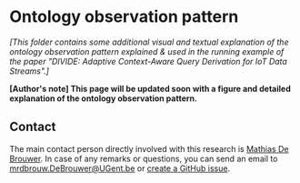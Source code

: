 # Ontology observation pattern

*\[This folder contains some additional visual and textual explanation of the ontology observation pattern explained & used in the running example of the paper "DIVIDE: Adaptive Context-Aware Query Derivation for IoT Data Streams".\]*

**\[Author's note\] This page will be updated soon with a figure and detailed explanation of the ontology observation pattern.**


## Contact
 
The main contact person directly involved with this research is [Mathias De Brouwer](https://www.linkedin.com/in/mathiasdebrouwer/). In case of any remarks or questions, you can send an email to [mrdbrouw.DeBrouwer@UGent.be](mailto:mrdbrouw.DeBrouwer@UGent.be) or [create a GitHub issue](../../../../issues/new).
